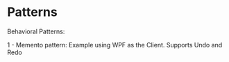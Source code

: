 # Patterns
Behavioral Patterns:

1 - Memento pattern: Example using WPF as the Client. Supports Undo and Redo
